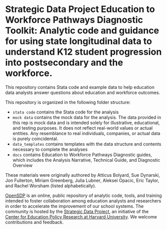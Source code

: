 # Strategic Data Project Education to Workforce Pathways Diagnostic Toolkit: Analytic code and guidance for using state longitudinal data to understand K12 student progression into postsecondary and the workforce. 
This repository contains Stata code and example
data to help education data analysts answer questions about education and workforce outcomes.


This repository is organized in the following folder structure:
- `stata code` contains the Stata code for the analysis
- `mock data` contains the mock data for the analysis. The data provided in this rep is mock data and is intended solely for illustrative, educational, and testing purposes. It does not reflect real-world values or actual entities. Any resemblance to real individuals, companies, or actual data is purely coincidental.
- `data_templates` contains templates with the data structure and contents necessary to complete the analyses
- `docs` contains Education to Workforce Pathways Diagnostic guides, which includes the Analysis Narrative, Technical Guide, and Diagnostic Overview

These materials were originally authored by Atticus Bolyard, Sue Dynarski, Jon Fullerton, Miriam Greenberg, Julia Lubner, Aleksei Opacic, Eric Taylor, and Rachel Worsham (listed alphabetically).

[OpenSDP](https://opensdp.github.io) is an online, public repository of analytic
code, tools, and training intended to foster collaboration among education
analysts and researchers in order to accelerate the improvement of our school
systems. The community is hosted by the
[Strategic Data Project](https://sdp.cepr.harvard.edu), an initiative of the
[Center for Education Policy Research at Harvard University](https://cepr.harvard.edu).
We welcome contributions and feedback.
